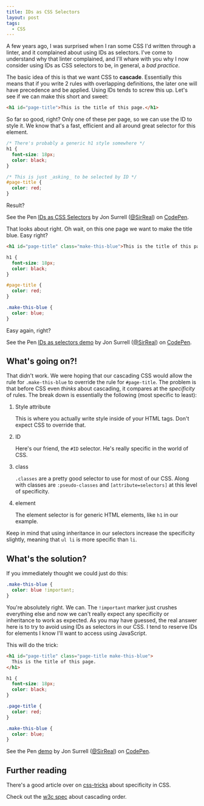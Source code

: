 ```yaml
---
title: IDs as CSS Selectors
layout: post
tags:
  - CSS
---
```

A few years ago, I was surprised when I ran some CSS I'd written through a linter, and it complained about using IDs as selectors. I've come to understand why that linter complained, and I'll whare with you why I now consider using IDs as CSS selectors to be, in general, a _bad practice_.

The basic idea of this is that we want CSS to **cascade**. Essentially this means that if you write 2 rules with overlapping definitions, the later one will have precedence and be applied. Using IDs tends to screw this up. Let's see if we can make this short and sweet:

```html
<h1 id="page-title">This is the title of this page.</h1>
```

So far so good, right? Only one of these per page, so we can use the ID to style it.
We know that's a fast, efficient and all around great selector for this element.

```css
/* There's probably a generic h1 style somewhere */
h1 {
  font-size: 18px;
  color: black;
}

/* This is just _asking_ to be selected by ID */
#page-title {
  color: red;
}
```

Result?

<p data-height="100" data-theme-id="0" data-slug-hash="cwBiu" data-default-tab="result" class='codepen'>See the Pen <a href='http://codepen.io/SirReal/pen/cwBiu/'>IDs as CSS Selectors</a> by Jon Surrell (<a href='http://codepen.io/SirReal'>@SirReal</a>) on <a href='http://codepen.io'>CodePen</a>.</p>

That looks about right. Oh wait, on this one page we want to make the title blue. Easy right?

```html
<h1 id="page-title" class="make-this-blue">This is the title of this page.</h1>
```

```css
h1 {
  font-size: 18px;
  color: black;
}

#page-title {
  color: red;
}

.make-this-blue {
  color: blue;
}
```

Easy again, right?

<p data-height="100" data-theme-id="0" data-slug-hash="qpDLI" data-default-tab="result" class='codepen'>See the Pen <a href='http://codepen.io/SirReal/pen/qpDLI/'>IDs as selectors demo</a> by Jon Surrell (<a href='http://codepen.io/SirReal'>@SirReal</a>) on <a href='http://codepen.io'>CodePen</a>.</p>

## What's going on?!

That didn't work. We were hoping that our cascading CSS would allow the rule for `.make-this-blue` to override the rule for `#page-title`. The problem is that before CSS even _thinks_ about cascading, it compares at the _specificity_ of rules. The break down is essentially the following (most specific to least):

1. Style attribute

   This is where you actually write style inside of your HTML tags. Don't expect CSS to override that.

1. ID

   Here's our friend, the `#ID` selector. He's really specific in the world of CSS.

1. class

   `.classes` are a pretty good selector to use for most of our CSS. Along with classes are `:pseudo-classes` and `[attribute=selectors]` at this level of specificity.

1. element

   The element selector is for generic HTML elements, like `h1` in our example.

Keep in mind that using inheritance in our selectors increase the specificity slightly, meaning that `ul li` is more specific than `li`.

## What's the solution?

If you immediately thought we could just do this:

```css
.make-this-blue {
  color: blue !important;
}
```

You're absolutely right. We can. The `!important` marker just crushes everything else and now we can't really expect any specificity or inheritance to work as expected. As you may have guessed, the real answer here is to try to avoid using IDs as selectors in our CSS. I tend to reserve IDs for elements I know I'll want to access using JavaScript.

This will do the trick:

```html
<h1 id="page-title" class="page-title make-this-blue">
  This is the title of this page.
</h1>
```

```css
h1 {
  font-size: 18px;
  color: black;
}

.page-title {
  color: red;
}

.make-this-blue {
  color: blue;
}
```

<p data-height="100" data-theme-id="0" data-slug-hash="oducI" data-default-tab="result" class='codepen'>See the Pen <a href='http://codepen.io/SirReal/pen/oducI/'>demo</a> by Jon Surrell (<a href='http://codepen.io/SirReal'>@SirReal</a>) on <a href='http://codepen.io'>CodePen</a>.</p>


## Further reading

There's a good article over on [css-tricks](http://css-tricks.com/specifics-on-css-specificity/) about specificity in CSS.

Check out the [w3c spec](http://www.w3.org/TR/2008/REC-CSS1-20080411/#cascading-order) about cascading order.
